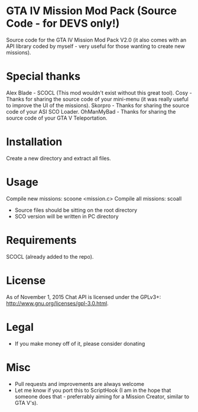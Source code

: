 # GTA IV Mission Mod Pack (Source Code - for DEVS only!)

Source code for the GTA IV Mission Mod Pack V2.0 (it also comes with an API library coded by myself - very useful for those wanting to create new missions).

# Special thanks

Alex Blade - SCOCL (This mod wouldn't exist without this great tool).
Cosy       - Thanks for sharing the source code of your mini-menu (it was really useful to improve the UI of the missions).
Skorpro    - Thanks for sharing the source code of your ASI SCO Loader.
OhManMyBad - Thanks for sharing the source code of your GTA V Teleportation. 

# Installation

Create a new directory and extract all files.

# Usage

Compile new missions: scoone <mission.c>
Compile all missions: scoall

- Source files should be sitting on the root directory
- SCO version will be written in PC directory

# Requirements

SCOCL (already added to the repo).

# License

As of November 1, 2015 Chat API is licensed under the GPLv3+: http://www.gnu.org/licenses/gpl-3.0.html.

# Legal

- If you make money off of it, please consider donating

# Misc

- Pull requests and improvements are always welcome
- Let me know if you port this to ScriptHook (I am in the hope that someone does that - preferrably aiming for a Mission Creator, similar to GTA V's).

